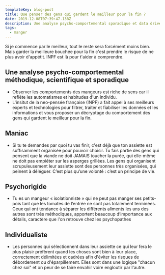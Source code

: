 ```yaml
---
templateKey: blog-post
title: Que penser des gens qui gardent le meilleur pour la fin ?
date: 2019-12-08T07:39:47.138Z
description: Une analyse psycho-comportemental sporadique et data driven
tags:
  - manger
---
```

Si je commence par le meilleur, tout le reste sera forcément moins bien. Mais garder la meilleure bouchée pour la fin c'est prendre le risque de ne plus avoir d'appétit. INPF est là pour t'aider à comprendre.

## Une analyse psycho-comportemental méthodique, scientifique et sporadique

* Observer les comportements des mangeurs est riche de sens car il reflète les automatismes et habitudes d'un individu. 
* L'insitut de la neo-pensée française (INPF) a fait appel à ses meilleurs experts et technologies pour filtrer, traiter et fiabiliser les données et les informations et vous proposer un décryptage du comportement des gens qui gardent le meilleur pour la fin.

## Maniac 

* Si tu te demandes par quoi tu vas finir, c'est déjà que ton assiette est suffisamment organisée pour pouvoir choisir. Tu fais partie des gens qui pensent que la viande ne doit JAMAIS toucher la purée, qui elle-même ne doit pas empiéter sur les asperges grillées. Les gens qui organisent scrupuleusement leur assiette sont des personnes très organisées, qui peinent à déléguer. C’est plus qu’une volonté : c’est un principe de vie. 

## Psychorigide

* Tu es un mangeur « isolationniste » qui ne peut pas manger ses petits-pois tant que les tomates de l’entrée ne sont pas totalement terminées. Ceux qui ont tendance à séparer les différents aliments les uns des autres sont très méthodiques, apportent beaucoup d’importance aux détails, caractère que l'on retrouve chez les psychopathes

## Individualiste

* Les personnes qui sélectionnent dans leur assiette ce qui leur fera le plus plaisir préfèrent quand les choses sont bien à leur place, correctement délimitées et cadrées afin d'éviter les risques de débordement ou d'éparpillement. Elles sont dans une logique "chacun chez soi"  et on peur de se faire envahir voire engloutir par l'autre.
